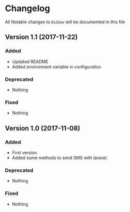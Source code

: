 # Changelog

All Notable changes to `Didimo` will be documented in this file

## Version 1.1 (2017-11-22)

### Added
- Updated README
- Added environment variable in configuration

### Deprecated
- Nothing

### Fixed
- Nothing

## Version 1.0 (2017-11-08)

### Added
- First version
- Added some methods to send SMS with laravel.

### Deprecated
- Nothing

### Fixed
- Nothing